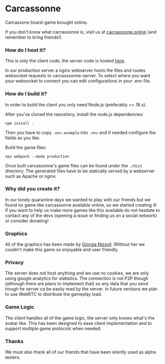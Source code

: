 # Carcassonne
Carcassone board-game brought online.

If you don't know what carcassonne is, visit us at [carcassonne.online](https://carcassonne.online) (and remember to bring friends!).

### How do I host it?
This is only the client code, the server code is hosted [here](https://gtihub.com/upperlevel/carcassonne-server).

In our production server a nginx webserver hosts the files and routes websocket requests to carcasssonne-server.
To select where you want your websocket to connect you can edit configurations in your .env file.

### How do I build it?

In order to build the client you only need Node.js (preferably >= 18.x).

After you've cloned the repository, install the node.js dependencies:

```
npm install .
```

Then you have to copy `.env.example` into `.env` and if needed configure the fields as you like.

Build the game files:

```
npx webpack --mode production
```

Once built carcassonne's game files can be found under the `./dist` directory. The generated files have to be statically served by a webserver such as Apache or nginx.

### Why did you create it?
In our lonely quarantine days we wanted to play with our friends but we found no game like carcassonne available
online, so we started creating it! If you want to help us make more games like this available do not hesitate to
contact any of the devs (opening a issue or finding us on a social network) or consider donating!

### Graphics
All of the graphics has been made by [Giorgia Nizzoli](https://t.me/GioOmbra).
Without her we couldn't make this game so enjoyable and user friendly.


### Privacy
The server does not host anything and we use no cookies, we are only using google analytics for statistics.
The connection is not P2P though (although there are plans to implement that) so any data that you send trough he server
ca be easily read by the server.
In future versions we plan to use WebRTC to distribute the gameplay load.

### Game Logic
The client handles all of the game logic, the server only knows what's the avatar like.
This has been designed to ease client implementation and to support multiple game protocols when needed.

### Thanks
We must also thank all of our friends that have been silently used as alpha testers.
